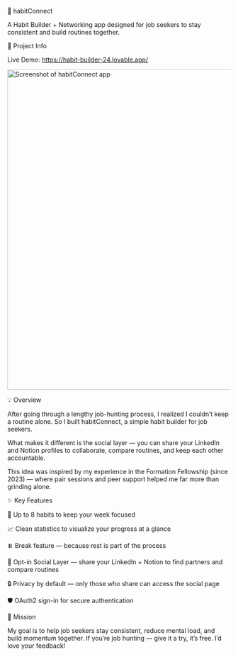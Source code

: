 

🌱 habitConnect

A Habit Builder + Networking app designed for job seekers to stay consistent and build routines together.

🔗 Project Info

Live Demo: https://habit-builder-24.lovable.app/

<img width="773" height="723" alt="Screenshot of habitConnect app" src="https://github.com/user-attachments/assets/cbd13616-0701-4b3d-85b1-0300806f83e1" />


💡 Overview

After going through a lengthy job-hunting process, I realized I couldn’t keep a routine alone.
So I built habitConnect, a simple habit builder for job seekers.

What makes it different is the social layer — you can share your LinkedIn and Notion profiles to collaborate, compare routines, and keep each other accountable.

This idea was inspired by my experience in the Formation Fellowship (since 2023) — where pair sessions and peer support helped me far more than grinding alone.

✨ Key Features

🎯 Up to 8 habits to keep your week focused

📈 Clean statistics to visualize your progress at a glance

⏸️ Break feature — because rest is part of the process

🤝 Opt-in Social Layer — share your LinkedIn + Notion to find partners and compare routines

🔒 Privacy by default — only those who share can access the social page

🛡️ OAuth2 sign-in for secure authentication

🎯 Mission

My goal is to help job seekers stay consistent, reduce mental load, and build momentum together.
If you’re job hunting — give it a try, it’s free. I’d love your feedback!
